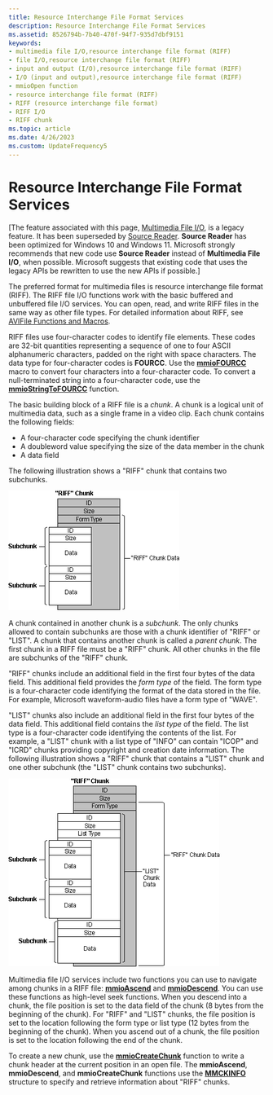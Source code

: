 ```yaml
---
title: Resource Interchange File Format Services
description: Resource Interchange File Format Services
ms.assetid: 8526794b-7b40-470f-94f7-935d7dbf9151
keywords:
- multimedia file I/O,resource interchange file format (RIFF)
- file I/O,resource interchange file format (RIFF)
- input and output (I/O),resource interchange file format (RIFF)
- I/O (input and output),resource interchange file format (RIFF)
- mmioOpen function
- resource interchange file format (RIFF)
- RIFF (resource interchange file format)
- RIFF I/O
- RIFF chunk
ms.topic: article
ms.date: 4/26/2023
ms.custom: UpdateFrequency5
---
```


# Resource Interchange File Format Services

\[The feature associated with this page, [Multimedia File I/O](/windows/win32/multimedia/multimedia-file-i-o), is a legacy feature. It has been superseded by [Source Reader](/windows/win32/medfound/source-reader). **Source Reader** has been optimized for Windows 10 and Windows 11. Microsoft strongly recommends that new code use **Source Reader** instead of **Multimedia File I/O**, when possible. Microsoft suggests that existing code that uses the legacy APIs be rewritten to use the new APIs if possible.\]

The preferred format for multimedia files is resource interchange file format (RIFF). The RIFF file I/O functions work with the basic buffered and unbuffered file I/O services. You can open, read, and write RIFF files in the same way as other file types. For detailed information about RIFF, see [AVIFile Functions and Macros](avifile-functions-and-macros.md).

RIFF files use four-character codes to identify file elements. These codes are 32-bit quantities representing a sequence of one to four ASCII alphanumeric characters, padded on the right with space characters. The data type for four-character codes is **FOURCC**. Use the [**mmioFOURCC**](/windows/win32/api/vfw/nf-vfw-mmiofourcc) macro to convert four characters into a four-character code. To convert a null-terminated string into a four-character code, use the [**mmioStringToFOURCC**](/windows/win32/api/mmiscapi/nf-mmiscapi-mmiostringtofourcc) function.

The basic building block of a RIFF file is a *chunk*. A chunk is a logical unit of multimedia data, such as a single frame in a video clip. Each chunk contains the following fields:

-   A four-character code specifying the chunk identifier
-   A doubleword value specifying the size of the data member in the chunk
-   A data field

The following illustration shows a "RIFF" chunk that contains two subchunks.

![riff chunk that contains two subchunks image](images/mmio1.gif)

A chunk contained in another chunk is a *subchunk*. The only chunks allowed to contain subchunks are those with a chunk identifier of "RIFF" or "LIST". A chunk that contains another chunk is called a *parent chunk*. The first chunk in a RIFF file must be a "RIFF" chunk. All other chunks in the file are subchunks of the "RIFF" chunk.

"RIFF" chunks include an additional field in the first four bytes of the data field. This additional field provides the *form type* of the field. The form type is a four-character code identifying the format of the data stored in the file. For example, Microsoft waveform-audio files have a form type of "WAVE".

"LIST" chunks also include an additional field in the first four bytes of the data field. This additional field contains the *list type* of the field. The list type is a four-character code identifying the contents of the list. For example, a "LIST" chunk with a list type of "INFO" can contain "ICOP" and "ICRD" chunks providing copyright and creation date information. The following illustration shows a "RIFF" chunk that contains a "LIST" chunk and one other subchunk (the "LIST" chunk contains two subchunks).

![riff chunk that contains a list chunk image](images/mmio2.gif)

Multimedia file I/O services include two functions you can use to navigate among chunks in a RIFF file: [**mmioAscend**](/windows/win32/api/mmiscapi/nf-mmiscapi-mmioascend) and [**mmioDescend**](/windows/win32/api/mmiscapi/nf-mmiscapi-mmiodescend). You can use these functions as high-level seek functions. When you descend into a chunk, the file position is set to the data field of the chunk (8 bytes from the beginning of the chunk). For "RIFF" and "LIST" chunks, the file position is set to the location following the form type or list type (12 bytes from the beginning of the chunk). When you ascend out of a chunk, the file position is set to the location following the end of the chunk.

To create a new chunk, use the [**mmioCreateChunk**](/windows/win32/api/mmiscapi/nf-mmiscapi-mmiocreatechunk) function to write a chunk header at the current position in an open file. The **mmioAscend**, **mmioDescend**, and **mmioCreateChunk** functions use the [**MMCKINFO**](/windows/win32/api/mmiscapi/ns-mmiscapi-mmckinfo) structure to specify and retrieve information about "RIFF" chunks.

 

 